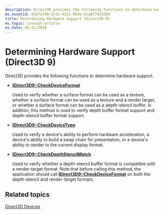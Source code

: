 ```yaml
---
description: Direct3D provides the following functions to determine hardware support.
ms.assetid: 63afa799-2c2c-432c-993e-dca8f7433d59
title: Determining Hardware Support (Direct3D 9)
ms.topic: concept-article
ms.date: 05/31/2018
---
```


# Determining Hardware Support (Direct3D 9)

Direct3D provides the following functions to determine hardware support.

-   [**IDirect3D9::CheckDeviceFormat**](/windows/win32/api/d3d9/nf-d3d9-idirect3d9-checkdeviceformat)

    Used to verify whether a surface format can be used as a texture, whether a surface format can be used as a texture and a render target, or whether a surface format can be used as a depth-stencil buffer. In addition, this method is used to verify depth buffer format support and depth-stencil buffer format support.

-   [**IDirect3D9::CheckDeviceType**](/windows/win32/api/d3d9/nf-d3d9-idirect3d9-checkdevicetype)

    Used to verify a device's ability to perform hardware acceleration, a device's ability to build a swap chain for presentation, or a device's ability to render to the current display format.

-   [**IDirect3D9::CheckDepthStencilMatch**](/windows/win32/api/d3d9/nf-d3d9-idirect3d9-checkdepthstencilmatch)

    Used to verify whether a depth-stencil buffer format is compatible with a render-target format. Note that before calling this method, the application should call [**IDirect3D9::CheckDeviceFormat**](/windows/win32/api/d3d9/nf-d3d9-idirect3d9-checkdeviceformat) on both the depth-stencil and render-target formats.

## Related topics

<dl> <dt>

[Direct3D Devices](direct3d-devices.md)
</dt> </dl>

 

 
